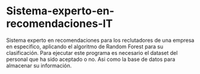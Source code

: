 # Sistema-experto-en-recomendaciones-IT
Sistema experto en recomendaciones para los reclutadores de una empresa en especifico, aplicando el algoritmo de Random Forest para su clasificación.
Para ejecutar este programa es necesario el dataset del personal que ha sido aceptado o no.
Asi como la base de datos para almacenar su información.